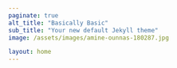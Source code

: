 ```yaml
---
paginate: true
alt_title: "Basically Basic"
sub_title: "Your new default Jekyll theme"
image: /assets/images/amine-ounnas-180287.jpg

layout: home
---
```

